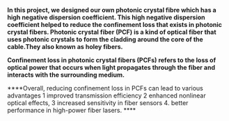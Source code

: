 **In this project, we designed our own photonic crystal fibre which has a high negative dispersion coefficient. This high negative dispersion coefficient helped to reduce the confinement loss that exists in photonic crystal fibers.
Photonic crystal fiber (PCF) is a kind of optical fiber that uses photonic crystals to form the cladding around the core of the cable.They also known as holey fibers.**

**Confinement loss in photonic crystal fibers (PCFs) refers to the loss of optical power that occurs when light propagates through the fiber and interacts with the surrounding medium.**

****Overall, reducing confinement loss in PCFs can lead to various advantages 
1 improved transmission efficiency
2 enhanced nonlinear optical effects, 
3 increased sensitivity in fiber sensors 
4. better performance in high-power fiber lasers. ****
